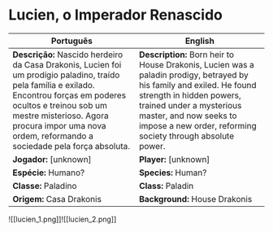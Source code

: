 # Lucien, o Imperador Renascido

| Português | English |
|-----------|---------|
| **Descrição:** Nascido herdeiro da Casa Drakonis, Lucien foi um prodígio paladino, traído pela família e exilado. Encontrou forças em poderes ocultos e treinou sob um mestre misterioso. Agora procura impor uma nova ordem, reformando a sociedade pela força absoluta. | **Description:** Born heir to House Drakonis, Lucien was a paladin prodigy, betrayed by his family and exiled. He found strength in hidden powers, trained under a mysterious master, and now seeks to impose a new order, reforming society through absolute power. |
| **Jogador:** [unknown] | **Player:** [unknown] |
| **Espécie:** Humano? | **Species:** Human? |
| **Classe:** Paladino | **Class:** Paladin |
| **Origem:** Casa Drakonis | **Background:** House Drakonis |
![[lucien_1.png]]![[lucien_2.png]]